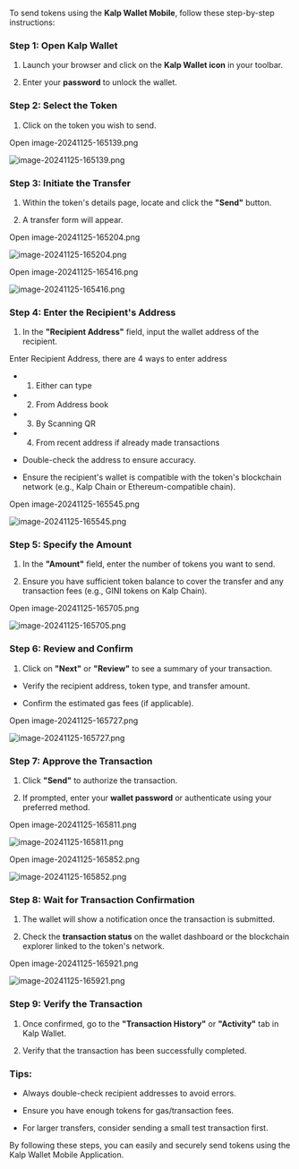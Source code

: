 To send tokens using the **Kalp Wallet Mobile**, follow these step-by-step instructions:

### **Step 1: Open Kalp Wallet**

1.  Launch your browser and click on the **Kalp Wallet icon** in your toolbar.
    
2.  Enter your **password** to unlock the wallet.
    

### **Step 2: Select the Token**

1.  Click on the token you wish to send.
    

Open image-20241125-165139.png

![image-20241125-165139.png](https://docs-images-kalp-studio.s3.ap-south-1.amazonaws.com/Kalp+Wallet+Mobile/9.+How+to+send+tokens+from+Kalp+Wallet/ST+1.png)

### **Step 3: Initiate the Transfer**

1.  Within the token's details page, locate and click the **"Send"** button.
    
2.  A transfer form will appear.
    

Open image-20241125-165204.png

![image-20241125-165204.png](https://docs-images-kalp-studio.s3.ap-south-1.amazonaws.com/Kalp+Wallet+Mobile/9.+How+to+send+tokens+from+Kalp+Wallet/ST+2.png)

Open image-20241125-165416.png

![image-20241125-165416.png](https://docs-images-kalp-studio.s3.ap-south-1.amazonaws.com/Kalp+Wallet+Mobile/9.+How+to+send+tokens+from+Kalp+Wallet/ST+3.png)

### **Step 4: Enter the Recipient's Address**

1.  In the **"Recipient Address"** field, input the wallet address of the recipient.
    

Enter Recipient Address, there are 4 ways to enter address

-   1. Either can type
    
-   2. From Address book
    
-   3. By Scanning QR
    
-   4. From recent address if already made transactions
    

-   Double-check the address to ensure accuracy.
    
-   Ensure the recipient's wallet is compatible with the token's blockchain network (e.g., Kalp Chain or Ethereum-compatible chain).
    

Open image-20241125-165545.png

![image-20241125-165545.png](https://docs-images-kalp-studio.s3.ap-south-1.amazonaws.com/Kalp+Wallet+Mobile/9.+How+to+send+tokens+from+Kalp+Wallet/ST+4.png)

### **Step 5: Specify the Amount**

1.  In the **"Amount"** field, enter the number of tokens you want to send.
    
2.  Ensure you have sufficient token balance to cover the transfer and any transaction fees (e.g., GINI tokens on Kalp Chain).
    

Open image-20241125-165705.png

![image-20241125-165705.png](https://docs-images-kalp-studio.s3.ap-south-1.amazonaws.com/Kalp+Wallet+Mobile/9.+How+to+send+tokens+from+Kalp+Wallet/ST+5.png)

### **Step 6: Review and Confirm**

1.  Click on **"Next"** or **"Review"** to see a summary of your transaction.
    

-   Verify the recipient address, token type, and transfer amount.
    
-   Confirm the estimated gas fees (if applicable).
    

Open image-20241125-165727.png

![image-20241125-165727.png](https://docs-images-kalp-studio.s3.ap-south-1.amazonaws.com/Kalp+Wallet+Mobile/9.+How+to+send+tokens+from+Kalp+Wallet/ST+6.png)

### **Step 7: Approve the Transaction**

1.  Click **"Send"** to authorize the transaction.
    
2.  If prompted, enter your **wallet password** or authenticate using your preferred method.
    

Open image-20241125-165811.png

![image-20241125-165811.png](https://docs-images-kalp-studio.s3.ap-south-1.amazonaws.com/Kalp+Wallet+Mobile/9.+How+to+send+tokens+from+Kalp+Wallet/ST+7.png)

Open image-20241125-165852.png

![image-20241125-165852.png](https://docs-images-kalp-studio.s3.ap-south-1.amazonaws.com/Kalp+Wallet+Mobile/9.+How+to+send+tokens+from+Kalp+Wallet/ST+8.png)

### **Step 8: Wait for Transaction Confirmation**

1.  The wallet will show a notification once the transaction is submitted.
    
2.  Check the **transaction status** on the wallet dashboard or the blockchain explorer linked to the token's network.
    

Open image-20241125-165921.png

![image-20241125-165921.png](https://docs-images-kalp-studio.s3.ap-south-1.amazonaws.com/Kalp+Wallet+Mobile/9.+How+to+send+tokens+from+Kalp+Wallet/ST+9.png)

### **Step 9: Verify the Transaction**

1.  Once confirmed, go to the **"Transaction History"** or **"Activity"** tab in Kalp Wallet.
    
2.  Verify that the transaction has been successfully completed.
    

### **Tips:**

-   Always double-check recipient addresses to avoid errors.
    
-   Ensure you have enough tokens for gas/transaction fees.
    
-   For larger transfers, consider sending a small test transaction first.
    

By following these steps, you can easily and securely send tokens using the Kalp Wallet Mobile Application.